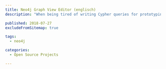 ```yaml
---
title: Neo4j Graph View Editor (englisch)
description: "When being tired of writing Cypher queries for prototyping: A Neo4j browser extension for editing the graph's views graphically."

published: 2018-07-27
excludeFromSitemap: true

tags:
  - neo4j

categories:
  - Open Source Projects

---
```

